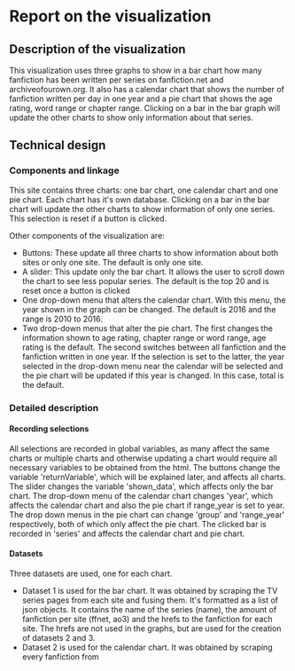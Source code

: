 # Report on the visualization

## Description of the visualization
This visualization uses three graphs to show in a bar chart how many fanfiction has been written per series on fanfiction.net and 
archiveofourown.org. It also has a calendar chart that shows the number of fanfiction written per day in one year and a pie chart 
that shows the age rating, word range or chapter range. Clicking on a bar in the bar graph will update the other charts to show only 
information about that series.

## Technical design
### Components and linkage
This site contains three charts: one bar chart, one calendar chart and one pie chart. Each chart has it's own database. Clicking on
a bar in the bar chart will update the other charts to show information of only one series. This selection is reset if a button is clicked.

Other components of the visualization are:
* Buttons: These update all three charts to show information about both sites or only one site. The default is only one site.
* A slider: This update only the bar chart. It allows the user to scroll down the chart to see less popular series. The default is the top 20 and is reset once a button is clicked
* One drop-down menu that alters the calendar chart. With this menu, the year shown in the graph can be changed. The default is 2016 and the range is 2010 to 2016.
* Two drop-down menus that alter the pie chart. The first changes the information shown to age rating, chapter range or word range, age rating is the default. The second switches between all fanfiction and the fanfiction written in one year. If the selection is set to the latter, the year selected in the drop-down menu near the calendar will be selected and the pie chart will be updated if this year is changed. In this case, total is the default.

### Detailed description
#### Recording selections
All selections are recorded in global variables, as many affect the same charts or multiple charts and otherwise updating a chart would require all necessary variables to be obtained from the html. The buttons change the variable 'returnVariable', which will be explained later, and affects all charts. The slider changes the variable 'shown_data', which affects only the bar chart. The drop-down menu of the calendar chart changes 'year', which affects the calendar chart and also the pie chart if range_year is set to year. The drop down menus in the pie chart can change 'group' and 'range_year' respectively, both of which only affect the pie chart. The clicked bar is recorded in 'series' and affects the calendar chart and pie chart.

#### Datasets
Three datasets are used, one for each chart.
* Dataset 1 is used for the bar chart. It was obtained by scraping the TV series pages from each site and fusing them. It's formatted as a list of json objects. It contains the name of the series (name), the amount of fanfiction per site (ffnet, ao3) and the hrefs to the fanfiction for each site. The hrefs are not used in the graphs, but are used for the creation of datasets 2 and 3.
* Dataset 2 is used for the calendar chart. It was obtained by scraping every fanfiction from 

